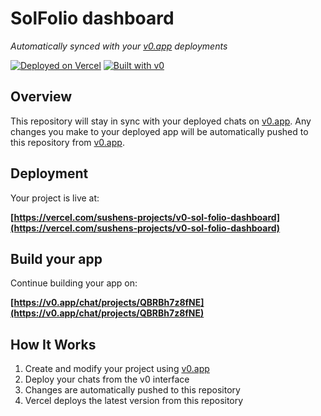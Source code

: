 # SolFolio dashboard

*Automatically synced with your [v0.app](https://v0.app) deployments*

[![Deployed on Vercel](https://img.shields.io/badge/Deployed%20on-Vercel-black?style=for-the-badge&logo=vercel)](https://vercel.com/sushens-projects/v0-sol-folio-dashboard)
[![Built with v0](https://img.shields.io/badge/Built%20with-v0.app-black?style=for-the-badge)](https://v0.app/chat/projects/QBRBh7z8fNE)

## Overview

This repository will stay in sync with your deployed chats on [v0.app](https://v0.app).
Any changes you make to your deployed app will be automatically pushed to this repository from [v0.app](https://v0.app).

## Deployment

Your project is live at:

**[https://vercel.com/sushens-projects/v0-sol-folio-dashboard](https://vercel.com/sushens-projects/v0-sol-folio-dashboard)**

## Build your app

Continue building your app on:

**[https://v0.app/chat/projects/QBRBh7z8fNE](https://v0.app/chat/projects/QBRBh7z8fNE)**

## How It Works

1. Create and modify your project using [v0.app](https://v0.app)
2. Deploy your chats from the v0 interface
3. Changes are automatically pushed to this repository
4. Vercel deploys the latest version from this repository